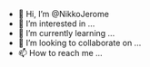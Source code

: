 - 👋 Hi, I’m @NikkoJerome
- 👀 I’m interested in ...
- 🌱 I’m currently learning ...
- 💞️ I’m looking to collaborate on ...
- 📫 How to reach me ...

<!---
NikkoJerome/NikkoJerome is a ✨ special ✨ repository because its `README.md` (this file) appears on your GitHub profile.
You can click the Preview link to take a look at your changes.
--->
